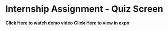 # Internship Assignment - Quiz Screen

[**Click Here to watch demo video**](https://youtu.be/-hXQAboth00)
[**Click Here to view in expo**](https://expo.io/@shubham0804/Ibrat-Quiz)
